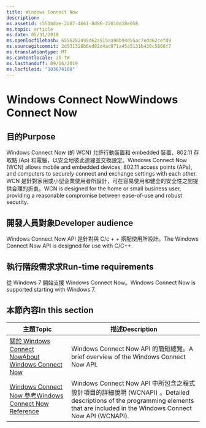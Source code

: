 ```yaml
---
title: Windows Connect Now
description: .
ms.assetid: c551b8ae-2b87-4661-8d86-22010d18e058
ms.topic: article
ms.date: 05/31/2018
ms.openlocfilehash: 6556282495d62a915aa90b94d55ac7edd62cefd9
ms.sourcegitcommit: 2d531328b6ed82d4ad971a45a5131b430c5866f7
ms.translationtype: MT
ms.contentlocale: zh-TW
ms.lasthandoff: 09/16/2019
ms.locfileid: "103674100"
---
```

# <a name="windows-connect-now"></a><span data-ttu-id="4d01a-103">Windows Connect Now</span><span class="sxs-lookup"><span data-stu-id="4d01a-103">Windows Connect Now</span></span>

## <a name="purpose"></a><span data-ttu-id="4d01a-104">目的</span><span class="sxs-lookup"><span data-stu-id="4d01a-104">Purpose</span></span>

<span data-ttu-id="4d01a-105">Windows Connect Now (的 WCN) 允許行動裝置和 embedded 裝置、802.11 存取點 (Ap) 和電腦，以安全地彼此連線並交換設定。</span><span class="sxs-lookup"><span data-stu-id="4d01a-105">Windows Connect Now (WCN) allows mobile and embedded devices, 802.11 access points (APs), and computers to securely connect and exchange settings with each other.</span></span> <span data-ttu-id="4d01a-106">WCN 是針對家用或小型企業使用者所設計，可在容易使用和健全的安全性之間提供合理的折衷。</span><span class="sxs-lookup"><span data-stu-id="4d01a-106">WCN is designed for the home or small business user, providing a reasonable compromise between ease-of-use and robust security.</span></span>

## <a name="developer-audience"></a><span data-ttu-id="4d01a-107">開發人員對象</span><span class="sxs-lookup"><span data-stu-id="4d01a-107">Developer audience</span></span>

<span data-ttu-id="4d01a-108">Windows Connect Now API 是針對與 C/c + + 搭配使用所設計。</span><span class="sxs-lookup"><span data-stu-id="4d01a-108">The Windows Connect Now API is designed for use with C/C++.</span></span>

## <a name="run-time-requirements"></a><span data-ttu-id="4d01a-109">執行階段需求求</span><span class="sxs-lookup"><span data-stu-id="4d01a-109">Run-time requirements</span></span>

<span data-ttu-id="4d01a-110">從 Windows 7 開始支援 Windows Connect Now。</span><span class="sxs-lookup"><span data-stu-id="4d01a-110">Windows Connect Now is supported starting with Windows 7.</span></span>

## <a name="in-this-section"></a><span data-ttu-id="4d01a-111">本節內容</span><span class="sxs-lookup"><span data-stu-id="4d01a-111">In this section</span></span>



| <span data-ttu-id="4d01a-112">主題</span><span class="sxs-lookup"><span data-stu-id="4d01a-112">Topic</span></span>                                                                         | <span data-ttu-id="4d01a-113">描述</span><span class="sxs-lookup"><span data-stu-id="4d01a-113">Description</span></span>                                                                                                             |
|-------------------------------------------------------------------------------|-------------------------------------------------------------------------------------------------------------------------|
| [<span data-ttu-id="4d01a-114">關於 Windows Connect Now</span><span class="sxs-lookup"><span data-stu-id="4d01a-114">About Windows Connect Now</span></span>](about-windows-connect-now.md)<br/>         | <span data-ttu-id="4d01a-115">Windows Connect Now API 的簡短總覽。</span><span class="sxs-lookup"><span data-stu-id="4d01a-115">A brief overview of the Windows Connect Now API.</span></span><br/>                                                             |
| [<span data-ttu-id="4d01a-116">Windows Connect Now 參考</span><span class="sxs-lookup"><span data-stu-id="4d01a-116">Windows Connect Now Reference</span></span>](windows-connect-now-reference.md)<br/> | <span data-ttu-id="4d01a-117">Windows Connect Now API 中所包含之程式設計項目的詳細說明 (WCNAPI) 。</span><span class="sxs-lookup"><span data-stu-id="4d01a-117">Detailed descriptions of the programming elements that are included in the Windows Connect Now API (WCNAPI).</span></span><br/> |



 

 

 






